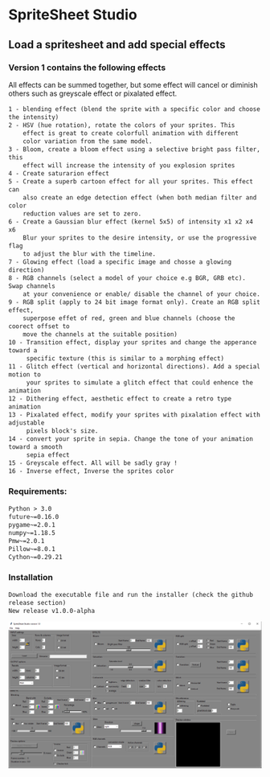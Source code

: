 # SpriteSheet Studio 
## Load a spritesheet and add special effects

### Version 1 contains the following effects 
All effects can be summed together, but some effect will cancel or diminish others such as 
greyscale effect or pixalated effect.

```
1 - blending effect (blend the sprite with a specific color and choose the intensity) 
2 - HSV (hue rotation), rotate the colors of your sprites. This 
    effect is great to create colorfull animation with different 
    color variation from the same model.
3 - Bloom, create a bloom effect using a selective bright pass filter, this 
    effect will increase the intensity of you explosion sprites
4 - Create saturarion effect
5 - Create a superb cartoon effect for all your sprites. This effect can 
    also create an edge detection effect (when both median filter and color
    reduction values are set to zero. 
6 - Create a Gaussian blur effect (kernel 5x5) of intensity x1 x2 x4 x6
    Blur your sprites to the desire intensity, or use the progressive flag
    to adjust the blur with the timeline.
7 - Glowing effect (load a specific image and chosse a glowing direction)
8 - RGB channels (select a model of your choice e.g BGR, GRB etc). Swap channels
    at your convenience or enable/ disable the channel of your choice.
9 - RGB split (apply to 24 bit image format only). Create an RGB split effect, 
    superpose effet of red, green and blue channels (choose the coorect offset to 
    move the channels at the suitable position)
10 - Transition effect, display your sprites and change the apperance toward a 
     specific texture (this is similar to a morphing effect) 
11 - Glitch effect (vertical and horizontal directions). Add a special motion to 
     your sprites to simulate a glitch effect that could enhence the animation
12 - Dithering effect, aesthetic effect to create a retro type animation 
13 - Pixalated effect, modify your sprites with pixalation effect with adjustable 
     pixels block's size.
14 - convert your sprite in sepia. Change the tone of your animation toward a smooth 
     sepia effect
15 - Greyscale effect. All will be sadly gray !
16 - Inverse effect, Inverse the sprites color

```

### Requirements:
```
Python > 3.0
future~=0.16.0
pygame~=2.0.1
numpy~=1.18.5
Pmw~=2.0.1
Pillow~=8.0.1
Cython~=0.29.21
```

### Installation
```
Download the executable file and run the installer (check the github release section)
New release v1.0.0-alpha
```

![alt text](https://github.com/yoyoberenguer/MagicSpriteSheet/blob/main/Capture.PNG)

